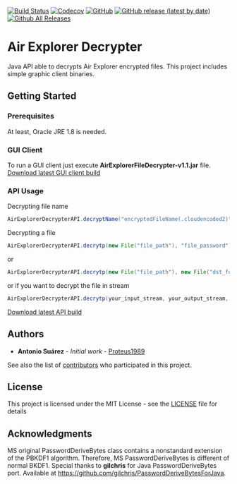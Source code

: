 [![Build Status](https://travis-ci.org/Proteus1989/Air-Explorer-Decrypter.svg?branch=master)](https://travis-ci.org/Proteus1989/Air-Explorer-Decrypter)
[![Codecov](https://img.shields.io/codecov/c/github/Proteus1989/Air-Explorer-Decrypter)](https://codecov.io/gh/Proteus1989/Air-Explorer-Decrypter)
[![GitHub](https://img.shields.io/github/license/Proteus1989/Air-Explorer-Decrypter)](https://github.com/Proteus1989/Air-Explorer-Decrypter/blob/master/LICENSE)
[![GitHub release (latest by date)](https://img.shields.io/github/v/release/Proteus1989/Air-Explorer-Decrypter)](https://github.com/Proteus1989/Air-Explorer-Decrypter/releases/latest)
[![Github All Releases](https://img.shields.io/github/downloads/Proteus1989/Air-Explorer-Decrypter/total)](https://github.com/Proteus1989/Air-Explorer-Decrypter/releases)

# Air Explorer Decrypter
Java API able to decrypts Air Explorer encrypted files. This project includes simple graphic client binaries.


## Getting Started

### Prerequisites

At least, Oracle JRE 1.8 is needed.

### GUI Client
To run a GUI client just execute **AirExplorerFileDecrypter-v1.1.jar** file.
[Download latest GUI client build](https://github.com/Proteus1989/Air-Explorer-Decrypter/releases/latest)
### API Usage

Decrypting file name
```java
AirExplorerDecrypterAPI.decryptName("encryptedFileName(.cloudencoded2)", "file_password")
```

Decrypting a file
```java
AirExplorerDecrypterAPI.decrytp(new File("file_path"), "file_password")
```
or 
```java
AirExplorerDecrypterAPI.decrytp(new File("file_path"), new File("dst_folder"), "file_password")
```
or if you want to decrypt the file in stream
```java
AirExplorerDecrypterAPI.decrytp(your_input_stream, your_output_stream, "file_password")
```
[Download latest API build](https://github.com/Proteus1989/Air-Explorer-Decrypter/releases/latest)

## Authors

* **Antonio Suárez** - *Initial work* - [Proteus1989](https://github.com/Proteus1989)

See also the list of [contributors](https://github.com/Proteus1989/Air-Explorer-Decrypter/contributors) who participated in this project.

## License

This project is licensed under the MIT License - see the [LICENSE](LICENSE) file for details

## Acknowledgments

MS original PasswordDeriveBytes class contains a nonstandard extension of the PBKDF1 algorithm. Therefore, MS PasswordDeriveBytes is different of normal BKDF1.
Special thanks to **gilchris** for Java PasswordDeriveBytes port. Available at https://github.com/gilchris/PasswordDeriveBytesForJava.
